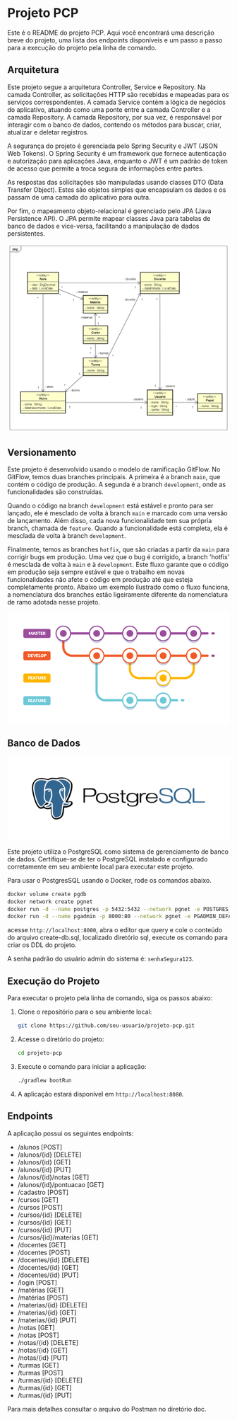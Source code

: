 # Projeto PCP

Este é o README do projeto PCP. Aqui você encontrará uma descrição breve do projeto, uma lista dos endpoints disponíveis e um passo a passo para a execução do projeto pela linha de comando.

## Arquitetura

Este projeto segue a arquitetura Controller, Service e Repository. Na camada Controller, as solicitações HTTP são recebidas e mapeadas para os serviços correspondentes. A camada Service contém a lógica de negócios do aplicativo, atuando como uma ponte entre a camada Controller e a camada Repository. A camada Repository, por sua vez, é responsável por interagir com o banco de dados, contendo os métodos para buscar, criar, atualizar e deletar registros.

A segurança do projeto é gerenciada pelo Spring Security e JWT (JSON Web Tokens). O Spring Security é um framework que fornece autenticação e autorização para aplicações Java, enquanto o JWT é um padrão de token de acesso que permite a troca segura de informações entre partes.

As respostas das solicitações são manipuladas usando classes DTO (Data Transfer Object). Estes são objetos simples que encapsulam os dados e os passam de uma camada do aplicativo para outra.

Por fim, o mapeamento objeto-relacional é gerenciado pelo JPA (Java Persistence API). O JPA permite mapear classes Java para tabelas de banco de dados e vice-versa, facilitando a manipulação de dados persistentes.

![Modelo de Classes](/doc/modelo.png)

## Versionamento

Este projeto é desenvolvido usando o modelo de ramificação GitFlow. No GitFlow, temos duas branches principais. A primeira é a branch `main`, que contém o código de produção. A segunda é a branch `development`, onde as funcionalidades são construídas.

Quando o código na branch `development` está estável e pronto para ser lançado, ele é mesclado de volta à branch `main` e marcado com uma versão de lançamento. Além disso, cada nova funcionalidade tem sua própria branch, chamada de `feature`. Quando a funcionalidade está completa, ela é mesclada de volta à branch `development`.

Finalmente, temos as branches `hotfix`, que são criadas a partir da `main` para corrigir bugs em produção. Uma vez que o bug é corrigido, a branch 'hotfix' é mesclada de volta à `main` e à `development`. Este fluxo garante que o código em produção seja sempre estável e que o trabalho em novas funcionalidades não afete o código em produção até que esteja completamente pronto. Abaixo um exemplo ilustrado como  o fluxo funciona, a nomenclatura dos branches estão ligeiramente diferente da nomenclatura de ramo adotada nesse projeto.

![Git Flow](/doc/gitflow.png)

## Banco de Dados

![PostgreSQL](/doc/pg.png)

Este projeto utiliza o PostgreSQL como sistema de gerenciamento de banco de dados. Certifique-se de ter o PostgreSQL instalado e configurado corretamente em seu ambiente local para executar este projeto.

Para usar o PostgresSQL usando o Docker, rode os comandos abaixo.

```sh
docker volume create pgdb
docker network create pgnet
docker run -d --name postgres -p 5432:5432 --network pgnet -e POSTGRES_USER=postgres -e POSTGRES_PASSWORD=123456 -e POSTGRES_DB=projeto-pcp -v pgdb:/var/lib/postgresql/data postgres:15.6-alpine
docker run -d --name pgadmin -p 8000:80 --network pgnet -e PGADMIN_DEFAULT_EMAIL=postgres -e PGADMIN_DEFAULT_PASSWORD=123456 -d dpage/pgadmin4
```

acesse `http://localhost:8000`, abra o editor que query e cole o conteúdo do arquivo create-db.sql, localizado diretório sql, execute os comando para criar os DDL do projeto.

A senha padrão do usuário admin do sistema é: `senhaSegura123`.

## Execução do Projeto

Para executar o projeto pela linha de comando, siga os passos abaixo:

1. Clone o repositório para o seu ambiente local:

    ```bash
    git clone https://github.com/seu-usuario/projeto-pcp.git
    ```

2. Acesse o diretório do projeto:

    ```bash
    cd projeto-pcp
    ```

3. Execute o comando para iniciar a aplicação:

    ```bash
    ./gradlew bootRun
    ```

4. A aplicação estará disponível em `http://localhost:8080`.

## Endpoints

A aplicação possui os seguintes endpoints:

- /alunos [POST]
- /alunos/{id} [DELETE]
- /alunos/{id} [GET]
- /alunos/{id} [PUT]
- /alunos/{id}/notas [GET]
- /alunos/{id}/pontuacao [GET]
- /cadastro [POST]
- /cursos [GET]
- /cursos [POST]
- /cursos/{id} [DELETE]
- /cursos/{id} [GET]
- /cursos/{id} [PUT]
- /cursos/{id}/materias [GET]
- /docentes [GET]
- /docentes [POST]
- /docentes/{id} [DELETE]
- /docentes/{id} [GET]
- /docentes/{id} [PUT]
- /login [POST]
- /matérias [GET]
- /matérias [POST]
- /materias/{id} [DELETE]
- /materias/{id} [GET]
- /materias/{id} [PUT]
- /notas [GET]
- /notas [POST]
- /notas/{id} [DELETE]
- /notas/{id} [GET]
- /notas/{id} [PUT]
- /turmas [GET]
- /turmas [POST]
- /turmas/{id} [DELETE]
- /turmas/{id} [GET]
- /turmas/{id} [PUT]

Para mais detalhes consultar o arquivo do Postman no diretório doc.
